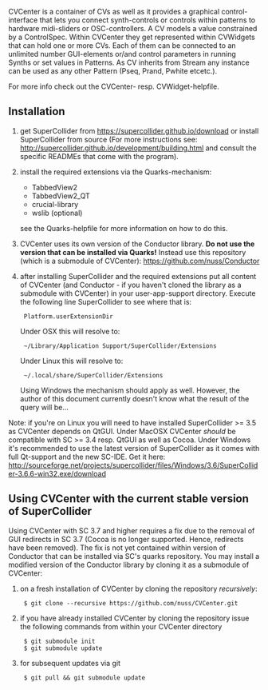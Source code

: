 CVCenter is a container of CVs as well as it provides a graphical control-interface that lets you connect synth-controls or controls within patterns to hardware midi-sliders or OSC-controllers. A CV models a value constrained by a ControlSpec. Within CVCenter they get represented within CVWidgets that can hold one or more CVs. Each of them can be connected to an unlimited number GUI-elements or/and control parameters in running Synths or set values in Patterns. As CV inherits from Stream any instance can be used as any other Pattern (Pseq, Prand, Pwhite etcetc.).

For more info check out the CVCenter- resp. CVWidget-helpfile.

Installation
------------
1. get SuperCollider from https://supercollider.github.io/download or install SuperCollider from source (For more instructions see: http://supercollider.github.io/development/building.html and consult the specific READMEs that come with the program).
2. install the required extensions via the Quarks-mechanism:

	- TabbedView2
	- TabbedView2_QT
	- crucial-library
	- wslib (optional)

	see the Quarks-helpfile for more information on how to do this.
3. CVCenter uses its own version of the Conductor library. **Do not use the version that can be installed via Quarks!** Instead use this repository (which is a submodule of CVCenter): https://github.com/nuss/Conductor
4. after installing SuperCollider and the required extensions put all content of CVCenter (and Conductor - if you haven't cloned the library as a submodule with CVCenter) in your user-app-support directory. Execute the following line SuperCollider to see where that is:

		Platform.userExtensionDir

	Under OSX this will resolve to:

		~/Library/Application Support/SuperCollider/Extensions

	Under Linux this will resolve to:

		~/.local/share/SuperCollider/Extensions

	Using Windows the mechanism should apply as well. However, the author of this document currently doesn't know what the result of the query will be...

Note: if you're on Linux you will need to have installed SuperCollider >= 3.5 as CVCenter depends on QtGUI. Under MacOSX CVCenter *should* be compatible with SC >= 3.4 resp. QtGUI as well as Cocoa. 
Under Windows it's recommended to use the latest version of SuperCollider as it comes with full Qt-support and the new SC-IDE. Get it here: http://sourceforge.net/projects/supercollider/files/Windows/3.6/SuperCollider-3.6.6-win32.exe/download

Using CVCenter with the current stable version of SuperCollider
---------------------------------------------------------------
Using CVCenter with SC 3.7 and higher requires a fix due to the removal of GUI redirects in SC 3.7 (Cocoa is no longer supported. Hence, redirects have been removed). The fix is not yet contained within version of Conductor that can be installed via SC's quarks repository. You may install a modified version of the Conductor library by cloning it as a submodule of CVCenter:

1. on a fresh installation of CVCenter by cloning the repository *recursively*:

		$ git clone --recursive https://github.com/nuss/CVCenter.git

2. if you have already installed CVCenter by cloning the repository issue the following commands from within your CVCenter directory

		$ git submodule init
		$ git submodule update

3. for subsequent updates via git

		$ git pull && git submodule update
